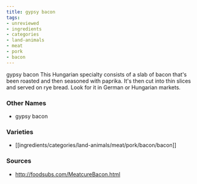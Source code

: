 ```yaml
---
title: gypsy bacon
tags:
- unreviewed
- ingredients
- categories
- land-animals
- meat
- pork
- bacon
---
```

gypsy bacon This Hungarian specialty consists of a slab of bacon that's been roasted and then seasoned with paprika. It's then cut into thin slices and served on rye bread. Look for it in German or Hungarian markets.

### Other Names

* gypsy bacon

### Varieties

* [[ingredients/categories/land-animals/meat/pork/bacon/bacon]]

### Sources
* http://foodsubs.com/MeatcureBacon.html

